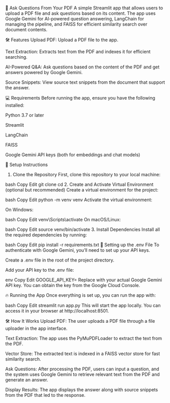 📄 Ask Questions From Your PDF
A simple Streamlit app that allows users to upload a PDF file and ask questions based on its content. The app uses Google Gemini for AI-powered question answering, LangChain for managing the pipeline, and FAISS for efficient similarity search over document contents.

🛠️ Features
Upload PDF: Upload a PDF file to the app.

Text Extraction: Extracts text from the PDF and indexes it for efficient searching.

AI-Powered Q&A: Ask questions based on the content of the PDF and get answers powered by Google Gemini.

Source Snippets: View source text snippets from the document that support the answer.

💻 Requirements
Before running the app, ensure you have the following installed:

Python 3.7 or later

Streamlit

LangChain

FAISS

Google Gemini API keys (both for embeddings and chat models)

🚀 Setup Instructions
1. Clone the Repository
First, clone this repository to your local machine:

bash
Copy
Edit
git clone <repository-url>
cd <project-directory>
2. Create and Activate Virtual Environment (optional but recommended)
Create a virtual environment for the project:

bash
Copy
Edit
python -m venv venv
Activate the virtual environment:

On Windows:

bash
Copy
Edit
venv\Scripts\activate
On macOS/Linux:

bash
Copy
Edit
source venv/bin/activate
3. Install Dependencies
Install all the required dependencies by running:

bash
Copy
Edit
pip install -r requirements.txt
🌳 Setting up the .env File
To authenticate with Google Gemini, you’ll need to set up your API keys.

Create a .env file in the root of the project directory.

Add your API key to the .env file:

env
Copy
Edit
GOOGLE_API_KEY=<your-google-api-key>
Replace <your-google-api-key> with your actual Google Gemini API key. You can obtain the key from the Google Cloud Console.

🔥 Running the App
Once everything is set up, you can run the app with:

bash
Copy
Edit
streamlit run app.py
This will start the app locally. You can access it in your browser at http://localhost:8501.

🛠️ How It Works
Upload PDF: The user uploads a PDF file through a file uploader in the app interface.

Text Extraction: The app uses the PyMuPDFLoader to extract the text from the PDF.

Vector Store: The extracted text is indexed in a FAISS vector store for fast similarity search.

Ask Questions: After processing the PDF, users can input a question, and the system uses Google Gemini to retrieve relevant text from the PDF and generate an answer.

Display Results: The app displays the answer along with source snippets from the PDF that led to the response.
